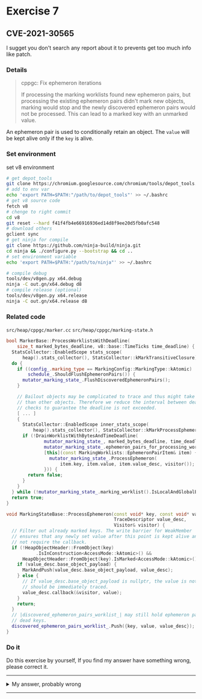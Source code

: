 # Exercise 7


## CVE-2021-30565
I sugget you don't search any report about it to prevents get too much info like patch.


### Details

> cppgc: Fix ephemeron iterations
>
> If processing the marking worklists found new ephemeron pairs, but
processing the existing ephemeron pairs didn't mark new objects, marking
would stop and the newly discovered ephemeron pairs would not be
processed. This can lead to a marked key with an unmarked value.


An ephemeron pair is used to conditionally retain an object.
The `value` will be kept alive only if the `key` is alive.


### Set environment

set v8 environment
```sh
# get depot_tools
git clone https://chromium.googlesource.com/chromium/tools/depot_tools.git
# add to env var
echo 'export PATH=$PATH:"/path/to/depot_tools"' >> ~/.bashrc
# get v8 source code
fetch v8
# chenge to right commit
cd v8
git reset --hard f41f4fb4e66916936ed14d8f9ee20d5fb0afc548
# download others
gclient sync
# get ninja for compile
git clone https://github.com/ninja-build/ninja.git
cd ninja && ./configure.py --bootstrap && cd ..
# set environment variable
echo 'export PATH=$PATH:"/path/to/ninja"' >> ~/.bashrc

# compile debug
tools/dev/v8gen.py x64.debug
ninja -C out.gn/x64.debug d8
# compile release (optional)
tools/dev/v8gen.py x64.release
ninja -C out.gn/x64.release d8
```

### Related code
`src/heap/cppgc/marker.cc`
`src/heap/cppgc/marking-state.h`
```c++
bool MarkerBase::ProcessWorklistsWithDeadline(
    size_t marked_bytes_deadline, v8::base::TimeTicks time_deadline) {
  StatsCollector::EnabledScope stats_scope(
      heap().stats_collector(), StatsCollector::kMarkTransitiveClosure);
  do {
    if ((config_.marking_type == MarkingConfig::MarkingType::kAtomic) ||
        schedule_.ShouldFlushEphemeronPairs()) {
      mutator_marking_state_.FlushDiscoveredEphemeronPairs();
    }

    // Bailout objects may be complicated to trace and thus might take longer
    // than other objects. Therefore we reduce the interval between deadline
    // checks to guarantee the deadline is not exceeded.
    [ ... ]
    {
      StatsCollector::EnabledScope inner_stats_scope(
          heap().stats_collector(), StatsCollector::kMarkProcessEphemerons);
      if (!DrainWorklistWithBytesAndTimeDeadline(
              mutator_marking_state_, marked_bytes_deadline, time_deadline,
              mutator_marking_state_.ephemeron_pairs_for_processing_worklist(),
              [this](const MarkingWorklists::EphemeronPairItem& item) {
                mutator_marking_state_.ProcessEphemeron(
                    item.key, item.value, item.value_desc, visitor());
              })) {
        return false;
      }
    }
  } while (!mutator_marking_state_.marking_worklist().IsLocalAndGlobalEmpty());
  return true;
}
```

```c++
void MarkingStateBase::ProcessEphemeron(const void* key, const void* value,
                                        TraceDescriptor value_desc,
                                        Visitor& visitor) {
  // Filter out already marked keys. The write barrier for WeakMember
  // ensures that any newly set value after this point is kept alive and does
  // not require the callback.
  if (!HeapObjectHeader::FromObject(key)
           .IsInConstruction<AccessMode::kAtomic>() &&
      HeapObjectHeader::FromObject(key).IsMarked<AccessMode::kAtomic>()) {
    if (value_desc.base_object_payload) {
      MarkAndPush(value_desc.base_object_payload, value_desc);
    } else {
      // If value_desc.base_object_payload is nullptr, the value is not GCed and
      // should be immediately traced.
      value_desc.callback(&visitor, value);
    }
    return;
  }
  // |discovered_ephemeron_pairs_worklist_| may still hold ephemeron pairs with
  // dead keys.
  discovered_ephemeron_pairs_worklist_.Push({key, value, value_desc});
}
```

### Do it
Do this exercise by yourself, If you find my answer have something wrong, please correct it.


---------

<details>
  <summary>My answer, probably wrong</summary>

  ```c++
// Marking algorithm. Example for a valid call sequence creating the marking
// phase:
// 1. StartMarking() [Called implicitly when creating a Marker using
//                    MarkerFactory]
// 2. AdvanceMarkingWithLimits() [Optional, depending on environment.]
// 3. EnterAtomicPause()
// 4. AdvanceMarkingWithLimits()
// 5. LeaveAtomicPause()
//
// Alternatively, FinishMarking combines steps 3.-5.
  ```
  https://chromium.googlesource.com/v8/v8.git/+/e677a6f6b257e992094b9183a958b67ecc68aa85
  ```c++
void MarkingStateBase::ProcessEphemeron(const void* key, const void* value,
                                        TraceDescriptor value_desc,
                                        Visitor& visitor) {
  // Filter out already marked keys. The write barrier for WeakMember
  // ensures that any newly set value after this point is kept alive and does
  // not require the callback.
  if (!HeapObjectHeader::FromObject(key)
          .IsInConstruction<AccessMode::kAtomic>() &&   [1]
      HeapObjectHeader::FromObject(key).IsMarked<AccessMode::kAtomic>()) { [2]
  /**
   * value_desc.base_object_payload:
   * 
   * Adjusted base pointer, i.e., the pointer to the class inheriting directly
   * from GarbageCollected, of the object that is being traced.
   */
    if (value_desc.base_object_payload) {
      MarkAndPush(value_desc.base_object_payload, value_desc);
    } else {
      // If value_desc.base_object_payload is nullptr, the value is not GCed and
      // should be immediately traced.
      value_desc.callback(&visitor, value);
    }
    return;
  }
  discovered_ephemeron_pairs_worklist_.Push({key, value, value_desc}); // if find new ephemeron_pairs, need push
}
=======================================================================
template <size_t deadline_check_interval, typename WorklistLocal,
          typename Callback, typename Predicate>
bool DrainWorklistWithPredicate(Predicate should_yield,
                                WorklistLocal& worklist_local,
                                Callback callback) {
  if (worklist_local.IsLocalAndGlobalEmpty()) return true;
  // For concurrent markers, should_yield also reports marked bytes.
  if (should_yield()) return false;
  size_t processed_callback_count = deadline_check_interval;
  typename WorklistLocal::ItemType item;
  while (worklist_local.Pop(&item)) {
    callback(item);             // ProcessEphemeron
    if (--processed_callback_count == 0) {
      if (should_yield()) {
        return false;
      }
      processed_callback_count = deadline_check_interval;
    }
  }
  return true;
}
  ```
  [1] `IsInConstruction == false` means the the data of `Object` all setted up.

  [2] `IsMarked == true` means this `object` has been marked.

  the `ProcessEphemeron` will be the parameter of `DrainWorklistWithPredicate` named `callback` and `discovered_ephemeron_pairs_worklist_` pop item to call `RocessEphemeron` in loop

  ```c++
const HeapObjectHeader& HeapObjectHeader::FromObject(const void* object) {  [3]
  return *reinterpret_cast<const HeapObjectHeader*>(
      static_cast<ConstAddress>(object) - sizeof(HeapObjectHeader));
}
============================================================
template <AccessMode mode>
bool HeapObjectHeader::IsInConstruction() const {
  const uint16_t encoded =
      LoadEncoded<mode, EncodedHalf::kHigh, std::memory_order_acquire>();
  return !FullyConstructedField::decode(encoded);         [4]
}
============================================================
template <AccessMode mode>
bool HeapObjectHeader::IsMarked() const {
  const uint16_t encoded =
      LoadEncoded<mode, EncodedHalf::kLow, std::memory_order_relaxed>();
  return MarkBitField::decode(encoded);                    [5]
}
  ```
  [3] return the ptr to `HeapObjectHeader`, you can treat it as `addrOf(Chunk) - sizeof(ChunkHeader)` can get the addr of ChunkHeader

  [4] and [5] can get info of the `HeapObjectHeader` which be organized in some regular pattern. The following content explains this clearly
  ```c++
// Used in |encoded_high_|.
using FullyConstructedField = v8::base::BitField16<bool, 0, 1>;        [6]
using UnusedField1 = FullyConstructedField::Next<bool, 1>;
using GCInfoIndexField = UnusedField1::Next<GCInfoIndex, 14>;
// Used in |encoded_low_|.
using MarkBitField = v8::base::BitField16<bool, 0, 1>;
using SizeField = void;  // Use EncodeSize/DecodeSize instead.
==============================================
// Extracts the bit field from the value.
static constexpr T decode(U value) {
  return static_cast<T>((value & kMask) >> kShift);           [7]
}
  ```
  you can understand [6] better by this.

   ```c++
// HeapObjectHeader contains meta data per object and is prepended to each
// object.
//
// +-----------------+------+------------------------------------------+
// | name            | bits |                                          |
// +-----------------+------+------------------------------------------+
// | padding         |   32 | Only present on 64-bit platform.         |
// +-----------------+------+------------------------------------------+
// | GCInfoIndex     |   14 |                                          |
// | unused          |    1 |                                          |
// | in construction |    1 | In construction encoded as |false|.      |
// +-----------------+------+------------------------------------------+
// | size            |   15 | 17 bits because allocations are aligned. |
// | mark bit        |    1 |                                          |
// +-----------------+------+------------------------------------------+
//
// Notes:
// - See |GCInfoTable| for constraints on GCInfoIndex.
// - |size| for regular objects is encoded with 15 bits but can actually
//   represent sizes up to |kBlinkPageSize| (2^17) because allocations are
//   always 4 byte aligned (see kAllocationGranularity) on 32bit. 64bit uses
//   8 byte aligned allocations which leaves 1 bit unused.
// - |size| for large objects is encoded as 0. The size of a large object is
//   stored in |LargeObjectPage::PayloadSize()|.
// - |mark bit| and |in construction| bits are located in separate 16-bit halves
//    to allow potentially accessing them non-atomically.
  ```
  So [7] can get specific bit of `HeapObjectHeader` | meta data, means the Object status information

  `ProcessEphemeron` func means if object has been marked and `value_desc.base_object_payload`(may be write barrier?) not null, we need to mark value_desc.base_object_payload, else we find new  `ephemeron_pairs`.

  But if `value_desc.base_object_payload` have not been set, we need to callback (maybe used for search old space for what object prt to this value), this may lead to recursive call. And the mark process can be stoped because the time limit.
  
  There are many gc processes, if two of them call the `ProcessEphemeron` and the A process prepare to mark value. But B process find new `ephemeron_pairs`, the mark will be stoped, **I gusee** :), lead to a marked key with an unmarked value.
  

</details>

--------
